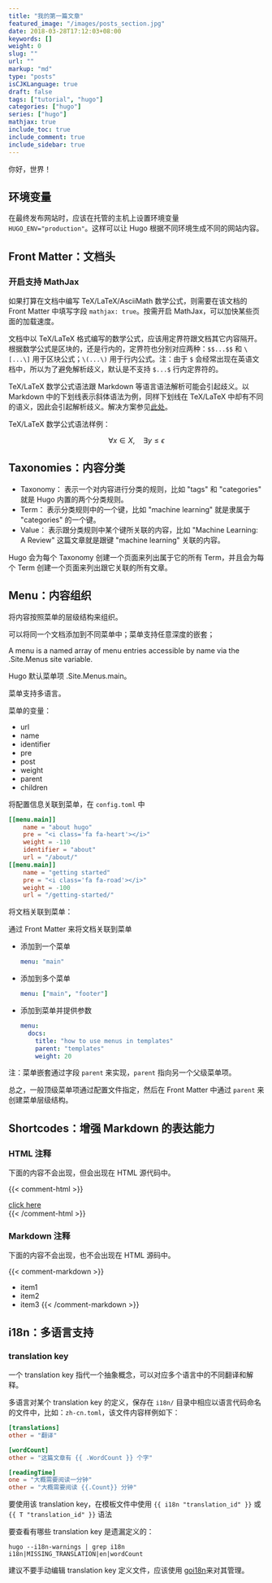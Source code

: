 ```yaml
---
title: "我的第一篇文章"
featured_image: "/images/posts_section.jpg"
date: 2018-03-28T17:12:03+08:00
keywords: []
weight: 0
slug: ""
url: ""
markup: "md"
type: "posts"
isCJKLanguage: true
draft: false
tags: ["tutorial", "hugo"]
categories: ["hugo"]
series: ["hugo"]
mathjax: true
include_toc: true
include_comment: true
include_sidebar: true
---
```


你好，世界！

<!--more-->

## 环境变量

在最终发布网站时，应该在托管的主机上设置环境变量 `HUGO_ENV="production"`。这样可以让 Hugo 根据不同环境生成不同的网站内容。

## Front Matter：文档头

### 开启支持 MathJax

如果打算在文档中编写 TeX/LaTeX/AsciiMath 数学公式，则需要在该文档的 Front Matter 中填写字段 `mathjax: true`。按需开启 MathJax，可以加快某些页面的加载速度。

文档中以 TeX/LaTeX 格式编写的数学公式，应该用定界符跟文档其它内容隔开。根据数学公式是区块的，还是行内的，定界符也分别对应两种：`$$...$$` 和 `\[...\]` 用于区块公式；`\(...\)` 用于行内公式。注：由于 `$` 会经常出现在英语文档中，所以为了避免解析歧义，默认是不支持 `$...$` 行内定界符的。

TeX/LaTeX 数学公式语法跟 Markdown 等语言语法解析可能会引起歧义。以 Markdown 中的下划线表示斜体语法为例，同样下划线在 TeX/LaTeX 中却有不同的语义，因此会引起解析歧义。解决方案参见[此处](https://docs.mathjax.org/en/latest/tex.html#tex-support)。

TeX/LaTeX 数学公式语法样例：

$$
\forall x \in X, \quad \exists y \leq \epsilon
$$

## Taxonomies：内容分类

* Taxonomy： 表示一个对内容进行分类的规则，比如 "tags" 和 "categories" 就是 Hugo 内置的两个分类规则。
* Term： 表示分类规则中的一个键，比如 "machine learning" 就是隶属于 "categories" 的一个键。
* Value： 表示跟分类规则中某个键所关联的内容，比如 "Machine Learning: A Review" 这篇文章就是跟键 "machine learning" 关联的内容。

Hugo 会为每个 Taxonomy 创建一个页面来列出属于它的所有 Term，并且会为每个 Term 创建一个页面来列出跟它关联的所有文章。

## Menu：内容组织

将内容按照菜单的层级结构来组织。

可以将同一个文档添加到不同菜单中；菜单支持任意深度的嵌套；

A menu is a named array of menu entries accessible by name via the .Site.Menus site variable.

Hugo 默认菜单项 .Site.Menus.main。

菜单支持多语言。

菜单的变量：

* url
* name
* identifier
* pre
* post
* weight
* parent
* children

将配置信息关联到菜单，在 `config.toml` 中

```toml
[[menu.main]]
    name = "about hugo"
    pre = "<i class='fa fa-heart'></i>"
    weight = -110
    identifier = "about"
    url = "/about/"
[[menu.main]]
    name = "getting started"
    pre = "<i class='fa fa-road'></i>"
    weight = -100
    url = "/getting-started/"
```

将文档关联到菜单：

通过 Front Matter 来将文档关联到菜单

* 添加到一个菜单

    ```yaml
    menu: "main"
    ```

* 添加到多个菜单

    ```yaml
    menu: ["main", "footer"]
    ```

* 添加到菜单并提供参数

    ```yaml
    menu: 
      docs:
        title: "how to use menus in templates"
        parent: "templates"
        weight: 20
    ```

注：菜单嵌套通过字段 `parent` 来实现，`parent` 指向另一个父级菜单项。

总之，一般顶级菜单项通过配置文件指定，然后在 Front Matter 中通过 `parent` 来创建菜单层级结构。






## Shortcodes：增强 Markdown 的表达能力

### HTML 注释

下面的内容不会出现，但会出现在 HTML 源代码中。

{{< comment-html >}}
<div><a href="" title="empty url">click here</a></div>
{{< /comment-html >}}

### Markdown 注释

下面的内容不会出现，也不会出现在 HTML 源码中。

{{< comment-markdown >}}
* item1
* item2
* item3
{{< /comment-markdown >}}

## i18n：多语言支持

### translation key

一个 translation key 指代一个抽象概念，可以对应多个语言中的不同翻译和解释。

多语言对某个 translation key 的定义，保存在 `i18n/` 目录中相应以语言代码命名的文件中，比如：`zh-cn.toml`，该文件内容样例如下：

```toml
[translations]
other = "翻译"

[wordCount]
other = "这篇文章有 {{ .WordCount }} 个字"

[readingTime]
one = "大概需要阅读一分钟"
other = "大概需要阅读 {{.Count}} 分钟"
```

要使用该 translation key，在模板文件中使用 `{{ i18n "translation_id" }}` 或 `{{ T "translation_id" }}` 语法

要查看有哪些 translation key 是遗漏定义的：

```shell
hugo --i18n-warnings | grep i18n
i18n|MISSING_TRANSLATION|en|wordCount
```

建议不要手动编辑 translation key 定义文件，应该使用 [goi18n](https://github.com/nicksnyder/go-i18n)来对其管理。
